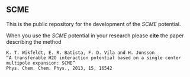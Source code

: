 ## SCME

This is the public repository for the development of the *SCME* potential.

When you use the *SCME* potential in your research please **cite** the paper describing the method


    K. T. Wikfeldt, E. R. Batista, F. D. Vila and H. Jonsson
    “A transferable H2O interaction potential based on a single center multipole expansion: SCME”
    Phys. Chem. Chem. Phys., 2013, 15, 16542

